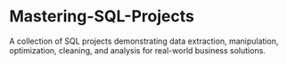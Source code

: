 # Mastering-SQL-Projects
A collection of SQL projects demonstrating data extraction, manipulation, optimization, cleaning, and analysis for real-world business solutions.
